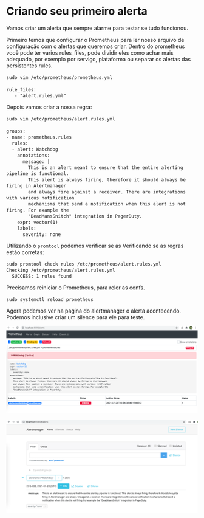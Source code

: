 # Criando seu primeiro alerta

Vamos criar um alerta que sempre alarme para testar se tudo funcionou.

Primeiro temos que configurar o Prometheus para ler nosso arquivo de configuração com o alertas que queremos criar. Dentro do prometheus você pode ter varios rules_files, pode dividir eles como achar mais adequado, por exemplo por serviço, plataforma ou separar os alertas das persistentes rules.

```
sudo vim /etc/prometheus/prometheus.yml

rule_files:
   - "alert.rules.yml"

```

Depois vamos criar a nossa regra:

```
sudo vim /etc/prometheus/alert.rules.yml

groups:
- name: prometheus.rules
  rules:
  - alert: Watchdog
    annotations:
      message: |
        This is an alert meant to ensure that the entire alerting pipeline is functional.
        This alert is always firing, therefore it should always be firing in Alertmanager
        and always fire against a receiver. There are integrations with various notification
        mechanisms that send a notification when this alert is not firing. For example the
        "DeadMansSnitch" integration in PagerDuty.
    expr: vector(1)
    labels:
      severity: none
```

Utilizando o `promtool` podemos verificar se as Verificando se as regras estão corretas:

```
sudo promtool check rules /etc/prometheus/alert.rules.yml
Checking /etc/prometheus/alert.rules.yml
  SUCCESS: 1 rules found
```

Precisamos reiniciar o Prometheus, para reler as confs.

```
sudo systemctl reload prometheus
```

Agora podemos ver na pagina do alertmanager o alerta acontecendo. Podemos inclusive criar um silence para ele para teste.

![prom_alerts](images/prom_alerts.png "Prometheus Alerts")

![alertmanager](images/alertmanager.png "Alertmanager")
